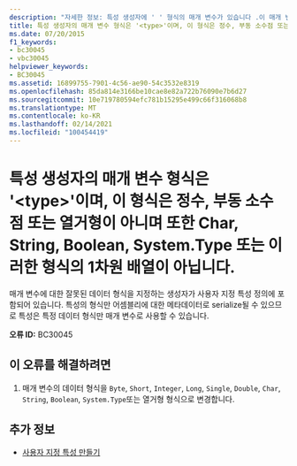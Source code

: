 ```yaml
---
description: "자세한 정보: 특성 생성자에 ' ' 형식의 매개 변수가 있습니다 .이 매개 변수는 <type> 정수, 부동 소수점 또는 열거형 형식이 나 Char, String, Boolean, system.string 또는 이러한 형식의 1 차원 배열 중 하나가 아닙니다."
title: 특성 생성자의 매개 변수 형식은 '<type>'이며, 이 형식은 정수, 부동 소수점 또는 열거형이 아니며 또한 Char, String, Boolean, System.Type 또는 이러한 형식의 1차원 배열이 아닙니다.
ms.date: 07/20/2015
f1_keywords:
- bc30045
- vbc30045
helpviewer_keywords:
- BC30045
ms.assetid: 16899755-7901-4c56-ae90-54c3532e8319
ms.openlocfilehash: 85da814e3166be10cae8e82a722b76090e7b6d27
ms.sourcegitcommit: 10e719780594efc781b15295e499c66f316068b8
ms.translationtype: MT
ms.contentlocale: ko-KR
ms.lasthandoff: 02/14/2021
ms.locfileid: "100454419"
---
```

# <a name="attribute-constructor-has-a-parameter-of-type-type-which-is-not-an-integral-floating-point-or-enum-type-or-one-of-char-string-boolean-systemtype-or-1-dimensional-array-of-these-types"></a>특성 생성자의 매개 변수 형식은 '\<type>'이며, 이 형식은 정수, 부동 소수점 또는 열거형이 아니며 또한 Char, String, Boolean, System.Type 또는 이러한 형식의 1차원 배열이 아닙니다.

매개 변수에 대한 잘못된 데이터 형식을 지정하는 생성자가 사용자 지정 특성 정의에 포함되어 있습니다. 특성의 형식만 어셈블리에 대한 메타데이터로 serialize될 수 있으므로 특성은 특정 데이터 형식만 매개 변수로 사용할 수 있습니다.  
  
 **오류 ID:** BC30045  
  
## <a name="to-correct-this-error"></a>이 오류를 해결하려면  
  
1. 매개 변수의 데이터 형식을 `Byte`, `Short`, `Integer`, `Long`, `Single`, `Double`, `Char`, `String`, `Boolean`, `System.Type`또는 열거형 형식으로 변경합니다.  
  
## <a name="see-also"></a>추가 정보

- [사용자 지정 특성 만들기](../programming-guide/concepts/attributes/creating-custom-attributes.md)
